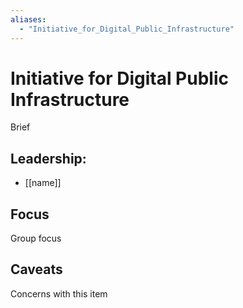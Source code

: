```yaml
---
aliases:
  - "Initiative_for_Digital_Public_Infrastructure"
---
```

# Initiative for Digital Public Infrastructure

Brief

## Leadership:

- [[name]]

## Focus

Group focus

## Caveats 

Concerns with this item